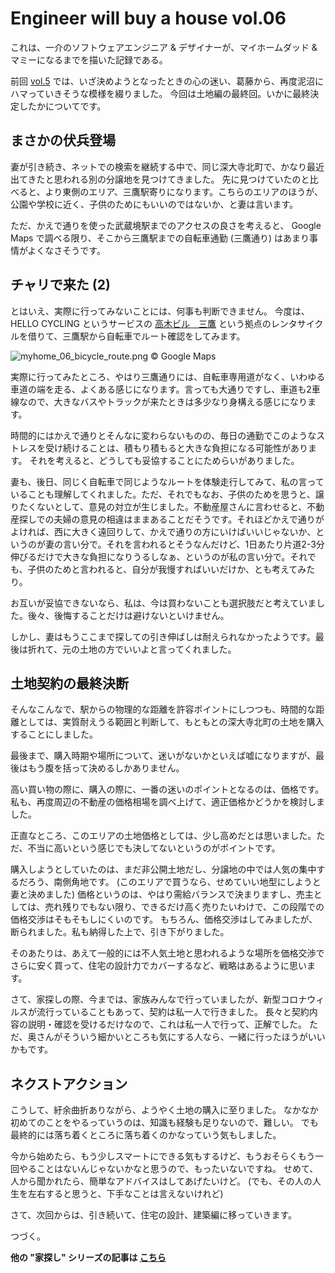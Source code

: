 # Engineer will buy a house vol.06

これは、一介のソフトウェアエンジニア & デザイナーが、マイホームダッド & マミーになるまでを描いた記録である。

前回 [vol.5](https://tearoom6.hateblo.jp/entry/2020/03/01/023734) では、いざ決めようとなったときの心の迷い、葛藤から、再度泥沼にハマっていきそうな模様を綴りました。
今回は土地編の最終回。いかに最終決定したかについてです。


## まさかの伏兵登場

妻が引き続き、ネットでの検索を継続する中で、同じ深大寺北町で、かなり最近出てきたと思われる別の分譲地を見つけてきました。
先に見つけていたのと比べると、より東側のエリア、三鷹駅寄りになります。こちらのエリアのほうが、公園や学校に近く、子供のためにもいいのではないか、と妻は言います。

ただ、かえで通りを使った武蔵境駅までのアクセスの良さを考えると、 Google Maps で調べる限り、そこから三鷹駅までの自転車通勤 (三鷹通り) はあまり事情がよくなさそうです。


## チャリで来た (2)

とはいえ、実際に行ってみないことには、何事も判断できません。
今度は、 HELLO CYCLING というサービスの [高木ビル　三鷹](https://cycle.ryde-go.com/ports/3333) という拠点のレンタサイクルを借りて、三鷹駅から自転車でルート確認をしてみます。

![myhome_06_bicycle_route.png](https://files.tearoom6.biz/dae32164-0504-411b-b0d2-9e7f8a373f03.png)
© Google Maps

実際に行ってみたところ、やはり三鷹通りには、自転車専用道がなく、いわゆる車道の端を走る、よくある感じになります。言っても大通りですし、車道も2車線なので、大きなバスやトラックが来たときは多少なり身構える感じになります。

時間的にはかえで通りとそんなに変わらないものの、毎日の通勤でこのようなストレスを受け続けることは、積もり積もると大きな負担になる可能性があります。
それを考えると、どうしても妥協することにためらいがありました。

妻も、後日、同じく自転車で同じようなルートを体験走行してみて、私の言っていることも理解してくれました。ただ、それでもなお、子供のためを思うと、譲りたくないとして、意見の対立が生じました。不動産屋さんに言わせると、不動産探しでの夫婦の意見の相違はままあることだそうです。それほどかえで通りがよければ、西に大きく遠回りして、かえで通りの方にいけばいいじゃないか、というのが妻の言い分で。それを言われるとそうなんだけど、1日あたり片道2-3分伸びるだけで大きな負担になりうるしなぁ、というのが私の言い分で。それでも、子供のためと言われると、自分が我慢すればいいだけか、とも考えてみたり。

お互いが妥協できないなら、私は、今は買わないことも選択肢だと考えていました。後々、後悔することだけは避けないといけません。

しかし、妻はもうここまで探しての引き伸ばしは耐えられなかったようです。最後は折れて、元の土地の方でいいよと言ってくれました。


## 土地契約の最終決断

そんなこんなで、駅からの物理的な距離を許容ポイントにしつつも、時間的な距離としては、実質耐えうる範囲と判断して、もともとの深大寺北町の土地を購入することにしました。

最後まで、購入時期や場所について、迷いがないかといえば嘘になりますが、最後はもう腹を括って決めるしかありません。

高い買い物の際に、購入の際に、一番の迷いのポイントとなるのは、価格です。
私も、再度周辺の不動産の価格相場を調べ上げて、適正価格かどうかを検討しました。

正直なところ、このエリアの土地価格としては、少し高めだとは思いました。ただ、不当に高いという感じでも決してないというのがポイントです。

購入しようとしていたのは、まだ非公開土地だし、分譲地の中では人気の集中するだろう、南側角地です。 (このエリアで買うなら、せめていい地型にしようと妻と決めました)
価格というのは、やはり需給バランスで決まりますし、売主としては、売れ残りでもない限り、できるだけ高く売りたいわけで、この段階での価格交渉はそもそもしにくいのです。
もちろん、価格交渉はしてみましたが、断られました。私も納得した上で、引き下がりました。

そのあたりは、あえて一般的には不人気土地と思われるような場所を価格交渉でさらに安く買って、住宅の設計力でカバーするなど、戦略はあるように思います。

さて、家探しの際、今までは、家族みんなで行っていましたが、新型コロナウィルスが流行っていることもあって、契約は私一人で行きました。
長々と契約内容の説明・確認を受けるだけなので、これは私一人で行って、正解でした。
ただ、奥さんがそういう細かいところも気にする人なら、一緒に行ったほうがいいかもです。


## ネクストアクション

こうして、紆余曲折ありながら、ようやく土地の購入に至りました。
なかなか初めてのことをやるっていうのは、知識も経験も足りないので、難しい。
でも最終的には落ち着くところに落ち着くのかなっていう気もしました。

今から始めたら、もう少しスマートにできる気もするけど、もうおそらくもう一回やることはないんじゃないかなと思うので、もったいないですね。
せめて、人から聞かれたら、簡単なアドバイスはしてあげたいけど。 (でも、その人の人生を左右すると思うと、下手なことは言えないけれど)

さて、次回からは、引き続いて、住宅の設計、建築編に移っていきます。

つづく。

**他の "家探し" シリーズの記事は [こちら](https://tearoom6.hateblo.jp/archive/category/%E5%AE%B6%E6%8E%A2%E3%81%97)**

